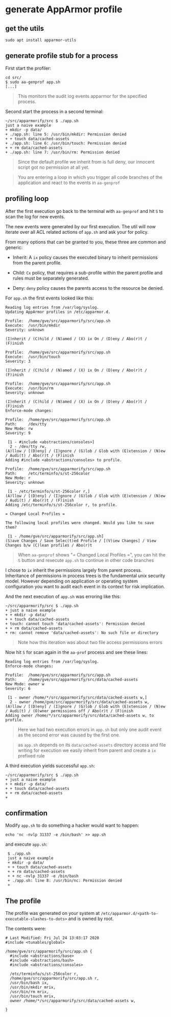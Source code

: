 # generate AppArmor profile
## get the utils
```
sudo apt install apparmor-utils
```
## generate profile stub for a process

First start the profiler:

```
cd src/
$ sudo aa-genprof app.sh
[...]
```

> This monitors the audit log events apparmor for the specified process.

Second start the process in a second terminal:

```
~/src/apparmorify/src $ ./app.sh
just a naive example
+ mkdir -p data/
+ ./app.sh: line 5: /usr/bin/mkdir: Permission denied
+ + touch data/cached-assets
+ ./app.sh: line 6: /usr/bin/touch: Permission denied
+ + rm data/cached-assets
+ ./app.sh: line 7: /usr/bin/rm: Permission denied
```
> Since the default profile we inherit from is full deny, our innocent script
> got no permission at all yet.


> You are entering a loop in which you trigger all code branches of the
> application and react to the events in `aa-genprof`


## profiling loop

After the first execution go back to the terminal with `aa-genprof` and hit `S`
to scan the log for new events.

The new events were generated by our first execution. The util will now iterate
over all ACL related actions of `app.sh` and ask your for policy.


From many options that can be granted to you, these three are common and
generic:

- Inherit: A `ix` policy causes the executed binary to inherit permissions from
  the parent profile.

- Child: `Cx` policy, that requires a sub-profile within the parent profile and
  rules must be separately generated.

- Deny: `deny` policy causes the parents access to the resource be denied.


For `app.sh` the first events looked like this:
```
Reading log entries from /var/log/syslog.
Updating AppArmor profiles in /etc/apparmor.d.

Profile:  /home/gve/src/apparmorify/src/app.sh
Execute:  /usr/bin/mkdir
Severity: unknown

(I)nherit / (C)hild / (N)amed / (X) ix On / (D)eny / Abo(r)t / (F)inish

Profile:  /home/gve/src/apparmorify/src/app.sh
Execute:  /usr/bin/touch
Severity: 3

(I)nherit / (C)hild / (N)amed / (X) ix On / (D)eny / Abo(r)t / (F)inish

Profile:  /home/gve/src/apparmorify/src/app.sh
Execute:  /usr/bin/rm
Severity: unknown

(I)nherit / (C)hild / (N)amed / (X) ix On / (D)eny / Abo(r)t / (F)inish
Enforce-mode changes:

Profile:  /home/gve/src/apparmorify/src/app.sh
Path:     /dev/tty
New Mode: rw
Severity: 9

 [1 - #include <abstractions/consoles>]
  2 - /dev/tty rw,
(A)llow / [(D)eny] / (I)gnore / (G)lob / Glob with (E)xtension / (N)ew / Audi(t) / Abo(r)t / (F)inish
Adding #include <abstractions/consoles> to profile.

Profile:  /home/gve/src/apparmorify/src/app.sh
Path:     /etc/terminfo/s/st-256color
New Mode: r
Severity: unknown

 [1 - /etc/terminfo/s/st-256color r,]
(A)llow / [(D)eny] / (I)gnore / (G)lob / Glob with (E)xtension / (N)ew / Audi(t) / Abo(r)t / (F)inish
Adding /etc/terminfo/s/st-256color r, to profile.

= Changed Local Profiles =

The following local profiles were changed. Would you like to save them?

 [1 - /home/gve/src/apparmorify/src/app.sh]
(S)ave Changes / Save Selec(t)ed Profile / [(V)iew Changes] / View Changes b/w (C)lean profiles / Abo(r)t
```

>  When `aa-genprof` shows "= Changed Local Profiles =", you can hit the `S`
>  button and rexecute `app.sh` to continue in other code branches

I chose to `ix` inherit the permissions largely from parent process.
Inheritance of permissions in process trees is the fundamental unix security
model. However depending on application or operating system configuration you
want to audit each event in its context for risk implication.



And the next execution of `app.sh` was erroring like this:

```
~/src/apparmorify/src $ ./app.sh
+ just a naive example
+ + mkdir -p data/
+ + touch data/cached-assets
+ touch: cannot touch 'data/cached-assets': Permission denied
+ + rm data/cached-assets
+ rm: cannot remove 'data/cached-assets': No such file or directory
```

> Note how this iteration was about two file access permissions errors

Now hit `S` for scan again in the `aa-prof` process and see these lines:

```
Reading log entries from /var/log/syslog.
Enforce-mode changes:

Profile:  /home/gve/src/apparmorify/src/app.sh
Path:     /home/gve/src/apparmorify/src/data/cached-assets
New Mode: owner w
Severity: 6

 [1 - owner /home/*/src/apparmorify/src/data/cached-assets w,]
  2 - owner /home/gve/src/apparmorify/src/data/cached-assets w,
(A)llow / [(D)eny] / (I)gnore / (G)lob / Glob with (E)xtension / (N)ew / Audi(t) / (O)wner permissions off / Abo(r)t / (F)inish
Adding owner /home/*/src/apparmorify/src/data/cached-assets w, to profile.
```


> Here we had two execution errors in `app.sh` but only one audit event as the second error was caused by the first one.

> as `app.sh` depends on its `data/cached-assets` directory access and file
> writing for execution we easily inherit from parent and create a `ix`
> prefixed rule

A third execution yields successful `app.sh`:

```
~/src/apparmorify/src $ ./app.sh
+ just a naive example
+ + mkdir -p data/
+ + touch data/cached-assets
+ + rm data/cached-assets
+
```

## confirmation

Modify `app.sh` to do something a hacker would want to happen:
```
echo 'nc -nvlp 31337 -e /bin/bash' >> app.sh
```

and execute `app.sh`:

```
 $ ./app.sh
 just a naive example
 + mkdir -p data/
 + + touch data/cached-assets
 + + rm data/cached-assets
 + + nc -nvlp 31337 -e /bin/bash
 + ./app.sh: line 8: /usr/bin/nc: Permission denied
 +
```

## The profile

The profile was generated on your system at
`/etc/apparmor.d/<path-to-executable-slashes-to-dots>` and is owned by root.

The contents were:

```
# Last Modified: Fri Jul 24 13:03:17 2020
#include <tunables/global>

/home/gve/src/apparmorify/src/app.sh {
  #include <abstractions/base>
  #include <abstractions/bash>
  #include <abstractions/consoles>

  /etc/terminfo/s/st-256color r,
  /home/gve/src/apparmorify/src/app.sh r,
  /usr/bin/bash ix,
  /usr/bin/mkdir mrix,
  /usr/bin/rm mrix,
  /usr/bin/touch mrix,
  owner /home/*/src/apparmorify/src/data/cached-assets w,

}
```
